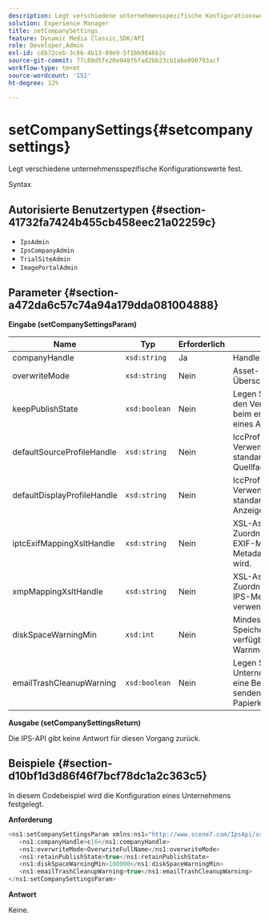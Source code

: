 ```yaml
---
description: Legt verschiedene unternehmensspezifische Konfigurationswerte fest.
solution: Experience Manager
title: setCompanySettings
feature: Dynamic Media Classic,SDK/API
role: Developer,Admin
exl-id: c6b72ceb-3c86-4b13-89e9-5f1bb9846b2c
source-git-commit: 77c88d5fe20e048f6fad2bb23cb1abe090793acf
workflow-type: tm+mt
source-wordcount: '151'
ht-degree: 12%

---
```


# setCompanySettings{#setcompanysettings}

Legt verschiedene unternehmensspezifische Konfigurationswerte fest.

Syntax

## Autorisierte Benutzertypen {#section-41732fa7424b455cb458eec21a02259c}

* `IpsAdmin`
* `IpsCompanyAdmin`
* `TrialSiteAdmin`
* `ImagePortalAdmin`

## Parameter {#section-a472da6c57c74a94a179dda081004888}

**Eingabe (setCompanySettingsParam)**

| Name | Typ | Erforderlich | Beschreibung |
|---|---|---|---|
| companyHandle | `xsd:string` | Ja | Handle des Unternehmens. |
| overwriteMode | `xsd:string` | Nein | Asset-Überschreibungsmodus. |
| keepPublishState | `xsd:boolean` | Nein | Legen Sie fest auf `true` , um den Veröffentlichungsstatus beim erneuten Hochladen eines Assets beizubehalten. |
| defaultSourceProfileHandle | `xsd:string` | Nein | IccProfile-Asset zur Verwendung als standardmäßiges Quellfarbprofil. |
| defaultDisplayProfileHandle | `xsd:string` | Nein | IccProfile-Asset zur Verwendung als standardmäßiges Anzeigefarbprofil. |
| iptcExifMappingXsltHandle | `xsd:string` | Nein | XSL-Asset, das für die Zuordnung von IPTC- und EXIF-Metadaten zu IPS-Metadatenfeldern verwendet wird. |
| xmpMappingXsltHandle | `xsd:string` | Nein | XSL-Asset, das zum Zuordnen XMP Metadaten zu IPS-Metadatenfeldern verwendet wird. |
| diskSpaceWarningMin | `xsd:int` | Nein | Mindestens freier Speicherplatz (in KB), der verfügbar ist, bevor eine Warnmeldung gesendet wird. |
| emailTrashCleanupWarning | `xsd:boolean` | Nein | Legen Sie fest auf `true` , um Unternehmensadministratoren eine Benachrichtigung zu senden, wenn Assets aus dem Papierkorb geleert werden. |

**Ausgabe (setCompanySettingsReturn)**

Die IPS-API gibt keine Antwort für diesen Vorgang zurück.

## Beispiele {#section-d10bf1d3d86f46f7bcf78dc1a2c363c5}

In diesem Codebeispiel wird die Konfiguration eines Unternehmens festgelegt.

**Anforderung**

```java
<ns1:setCompanySettingsParam xmlns:ns1="http://www.scene7.com/IpsApi/xsd/2008-01-15">
   <ns1:companyHandle>c|6</ns1:companyHandle>
   <ns1:overwriteMode>OverwriteFullName</ns1:overwriteMode>
   <ns1:retainPublishState>true</ns1:retainPublishState>
   <ns1:diskSpaceWarningMin>100000</ns1:diskSpaceWarningMin>
   <ns1:emailTrashCleanupWarning>true</ns1:emailTrashCleanupWarning>
</ns1:setCompanySettingsParam>
```

**Antwort**

Keine.
